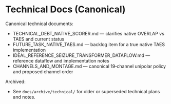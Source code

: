 # Technical Docs (Canonical)

Canonical technical documents:
- TECHNICAL_DEBT_NATIVE_SCORER.md — clarifies native OVERLAP vs TAES and current status
- FUTURE_TASK_NATIVE_TAES.md — backlog item for a true native TAES implementation
- IDEAL_REFERENCE_SEIZURE_TRANSFORMER_DATAFLOW.md — reference dataflow and implementation notes
- CHANNELS_AND_MONTAGE.md — canonical 19‑channel unipolar policy and proposed channel order

Archived:
- See `docs/archive/technical/` for older or superseded technical plans and notes.
